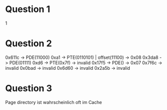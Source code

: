 # Question 1

1

# Question 2

0x611c -> PDE(11000) 0xa1 -> PTE(0110101) | offset(11100) -> 0x08
0x3da8 -> PDE(01111) 0xd6 -> PTE(0x7f) -> invalid
0x17f5 -> PDE() -> 0x07
0x7f6c -> invalid
0x0bad -> invalid
0x6d60 -> invalid
0x2a5b -> invalid

# Question 3

Page directory ist wahrscheinlich oft im Cache
